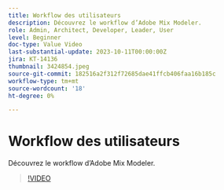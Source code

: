 ```yaml
---
title: Workflow des utilisateurs
description: Découvrez le workflow d’Adobe Mix Modeler.
role: Admin, Architect, Developer, Leader, User
level: Beginner
doc-type: Value Video
last-substantial-update: 2023-10-11T00:00:00Z
jira: KT-14136
thumbnail: 3424854.jpeg
source-git-commit: 182516a2f312f72685dae41ffcb406faa16b185c
workflow-type: tm+mt
source-wordcount: '18'
ht-degree: 0%

---
```



# Workflow des utilisateurs

Découvrez le workflow d’Adobe Mix Modeler.

>[!VIDEO](https://video.tv.adobe.com/v/3424854?learn=on)